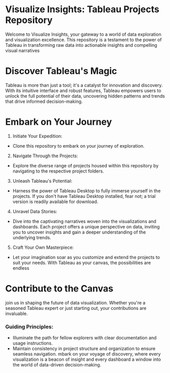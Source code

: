 # Visualize Insights: Tableau Projects Repository
Welcome to Visualize Insights, your gateway to a world of data exploration and visualization excellence. This repository is a testament to the power of Tableau in transforming raw data into actionable insights and compelling visual narratives
# Discover Tableau's Magic
Tableau is more than just a tool; it's a catalyst for innovation and discovery. With its intuitive interface and robust features, Tableau empowers users to unlock the full potential of their data, uncovering hidden patterns and trends that drive informed decision-making.
# Embark on Your Journey
1. Initiate Your Expedition:
* Clone this repository to embark on your journey of exploration.
2. Navigate Through the Projects:
* Explore the diverse range of projects housed within this repository by navigating to the respective project folders.
3. Unleash Tableau's Potential:
* Harness the power of Tableau Desktop to fully immerse yourself in the projects. If you don't have Tableau Desktop installed, fear not; a trial version is readily available for download.
4. Unravel Data Stories:
* Dive into the captivating narratives woven into the visualizations and dashboards. Each project offers a unique perspective on data, inviting you to uncover insights and gain a deeper understanding of the underlying trends.
5. Craft Your Own Masterpiece:
* Let your imagination soar as you customize and extend the projects to suit your needs. With Tableau as your canvas, the possibilities are endless
# Contribute to the Canvas
join us in shaping the future of data visualization. Whether you're a seasoned Tableau expert or just starting out, your contributions are invaluable.
### Guiding Principles:
* Illuminate the path for fellow explorers with clear documentation and usage instructions.
* Maintain consistency in project structure and organization to ensure seamless navigation.
mbark on your voyage of discovery, where every visualization is a beacon of insight and every dashboard a window into the world of data-driven decision-making.
